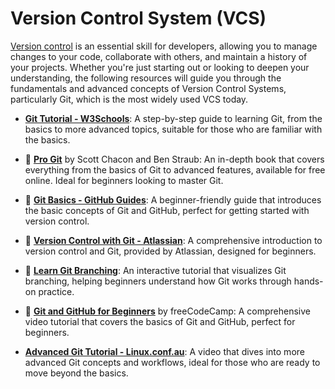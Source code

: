 # Version Control System (VCS)

[Version control](https://en.wikipedia.org/wiki/Version_control) is an essential skill for developers, allowing you to manage changes to your code, collaborate with others, and maintain a history of your projects. Whether you're just starting out or looking to deepen your understanding, the following resources will guide you through the fundamentals and advanced concepts of Version Control Systems, particularly Git, which is the most widely used VCS today.


- [**Git Tutorial - W3Schools**](https://www.w3schools.com/git/): A step-by-step guide to learning Git, from the basics to more advanced topics, suitable for those who are familiar with the basics.

- 🌱 [**Pro Git**](https://git-scm.com/book/en/v2) by Scott Chacon and Ben Straub: An in-depth book that covers everything from the basics of Git to advanced features, available for free online. Ideal for beginners looking to master Git.
- 🌱 [**Git Basics - GitHub Guides**](https://guides.github.com/introduction/git-handbook/): A beginner-friendly guide that introduces the basic concepts of Git and GitHub, perfect for getting started with version control.

- 🌱 [**Version Control with Git - Atlassian**](https://www.atlassian.com/git/tutorials/what-is-version-control): A comprehensive introduction to version control and Git, provided by Atlassian, designed for beginners.

- 🌱 [**Learn Git Branching**](https://learngitbranching.js.org/): An interactive tutorial that visualizes Git branching, helping beginners understand how Git works through hands-on practice.

- 🌱 [**Git and GitHub for Beginners**](https://www.youtube.com/watch?v=RGOj5yH7evk) by freeCodeCamp: A comprehensive video tutorial that covers the basics of Git and GitHub, perfect for beginners.

- [**Advanced Git Tutorial - Linux.conf.au**](https://www.youtube.com/watch?v=1ffBJ4sVUb4): A video that dives into more advanced Git concepts and workflows, ideal for those who are ready to move beyond the basics.
